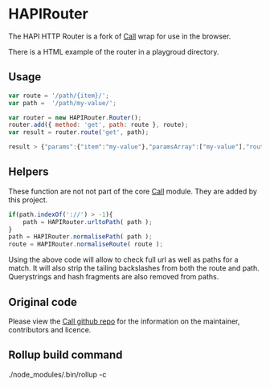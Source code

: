 # HAPIRouter
The HAPI HTTP Router is a fork of [Call](https://github.com/hapijs/call) wrap for use in the browser.

There is a HTML example of the router in a playgroud directory.

## Usage
```javascript
var route = '/path/{item}/';
var path =  '/path/my-value/';

var router = new HAPIRouter.Router();
router.add({ method: 'get', path: route }, route);
var result = router.route('get', path);

result > {"params":{"item":"my-value"},"paramsArray":["my-value"],"route":"/path/{item}"}
```

## Helpers
These function are not not part of the core [Call](https://github.com/hapijs/call) module. They are added by this project.
```javascript
if(path.indexOf('://') > -1){
    path = HAPIRouter.urltoPath( path );
}
path = HAPIRouter.normalisePath( path );
route = HAPIRouter.normaliseRoute( route );
```
Using the above code will allow to check full url as well as paths for a match. It will also strip the tailing backslashes
from both the route and path. Querystrings and hash fragments are also removed from paths.

## Original code
Please view the [Call github repo](https://github.com/hapijs/call) for the information on the maintainer, contributors and licence.


## Rollup build command
./node_modules/.bin/rollup -c
